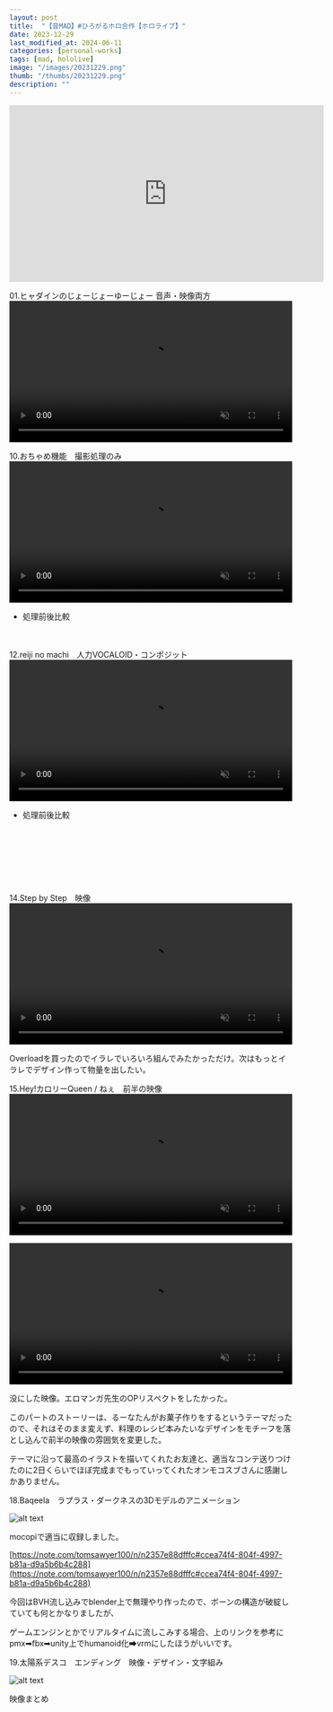 ```yaml
---
layout: post
title:  "【音MAD】#ひろがるホロ合作【ホロライブ】"
date: 2023-12-29
last_modified_at: 2024-06-11
categories: [personal-works]
tags: [mad, hololive]
image: "/images/20231229.png"
thumb: "/thumbs/20231229.png"
description: ""
---
```


<iframe width="560" height="315" src="https://www.youtube.com/embed/xUlor2MxuuI?si=lhMQS3-7StofQxTD" title="YouTube video player" frameborder="0" allow="accelerometer; autoplay; clipboard-write; encrypted-media; gyroscope; picture-in-picture; web-share" referrerpolicy="strict-origin-when-cross-origin" allowfullscreen></iframe>

01.ヒャダインのじょーじょーゆーじょー 音声・映像両方
<video controls width="100%" autoplay loop muted="true" src="/works/hirogaruholo/01_jyo-jyo-yu-jyo-_230903.mp4" type="video/mp4" >
 Sorry, your browser doesn't support embedded videos.
</video>


10.おちゃめ機能　撮影処理のみ
<video controls width="100%" autoplay loop muted="true" src="/works/hirogaruholo/10_comp.mp4" type="video/mp4" >
 Sorry, your browser doesn't support embedded videos.
</video>

- 処理前後比較

<div class="cocoen">
　　<img src="/works/hirogaruholo/10_001.png" alt="">
　　<img src="/works/hirogaruholo/10_002.png" alt="">
</div>

12.reiji no machi　人力VOCALOID・コンポジット
<video controls width="100%" autoplay loop muted="true" src="/works/hirogaruholo/12_reiji_no_machi.mp4" type="video/mp4" >
 Sorry, your browser doesn't support embedded videos.
</video>

- 処理前後比較

<div class="cocoen">
　　<img src="/works/hirogaruholo/12_001.png" alt="">
　　<img src="/works/hirogaruholo/12_002.png" alt="">
</div>

<div class="cocoen">
　　<img src="/works/hirogaruholo/12_003.png" alt="">
　　<img src="/works/hirogaruholo/12_004.png" alt="">
</div>

<div class="cocoen">
　　<img src="/works/hirogaruholo/12_005.png" alt="">
　　<img src="/works/hirogaruholo/12_006.png" alt="">
</div>

<div class="cocoen">
　　<img src="/works/hirogaruholo/12_007.png" alt="">
　　<img src="/works/hirogaruholo/12_008.png" alt="">
</div>

<div class="cocoen">
　　<img src="/works/hirogaruholo/12_009.png" alt="">
　　<img src="/works/hirogaruholo/12_010.png" alt="">
</div>


14.Step by Step　映像
<video controls width="100%" autoplay loop muted="true" src="/works/hirogaruholo/14_step_by_step.mp4" type="video/mp4" >
 Sorry, your browser doesn't support embedded videos.
</video>

Overloadを買ったのでイラレでいろいろ組んでみたかっただけ。次はもっとイラレでデザイン作って物量を出したい。

15.Hey!カロリーQueen / ねぇ　前半の映像
<video controls width="100%" autoplay loop muted="true" src="/works/hirogaruholo/15_calorie_queen.mp4" type="video/mp4" >
 Sorry, your browser doesn't support embedded videos.
</video>

<video controls width="100%" autoplay loop muted="true" src="/works/hirogaruholo/15_Render_2023-10-01_06-05.mp4" type="video/mp4" >
 Sorry, your browser doesn't support embedded videos.
</video>

没にした映像。エロマンガ先生のOPリスペクトをしたかった。

このパートのストーリーは、るーなたんがお菓子作りをするというテーマだったので、それはそのまま変えず、料理のレシピ本みたいなデザインをモチーフを落とし込んで前半の映像の雰囲気を変更した。

テーマに沿って最高のイラストを描いてくれたお友達と、適当なコンテ送りつけたのに2日くらいでほぼ完成までもっていってくれたオンモコスブさんに感謝しかありません。


18.Baqeela　ラプラス・ダークネスの3Dモデルのアニメーション

![alt text](/works/hirogaruholo/18_001.png)

mocopiで適当に収録しました。

[https://note.com/tomsawyer100/n/n2357e88dfffc#ccea74f4-804f-4997-b81a-d9a5b6b4c288](https://note.com/tomsawyer100/n/n2357e88dfffc#ccea74f4-804f-4997-b81a-d9a5b6b4c288)

今回はBVH流し込みでblender上で無理やり作ったので、ボーンの構造が破綻していても何とかなりましたが、

ゲームエンジンとかでリアルタイムに流しこみする場合、上のリンクを参考にpmx➡fbx➡unity上でhumanoid化➡vrmにしたほうがいいです。

19.太陽系デスコ　エンディング　映像・デザイン・文字組み

![alt text](/works/hirogaruholo/19_001.png)

映像まとめ
